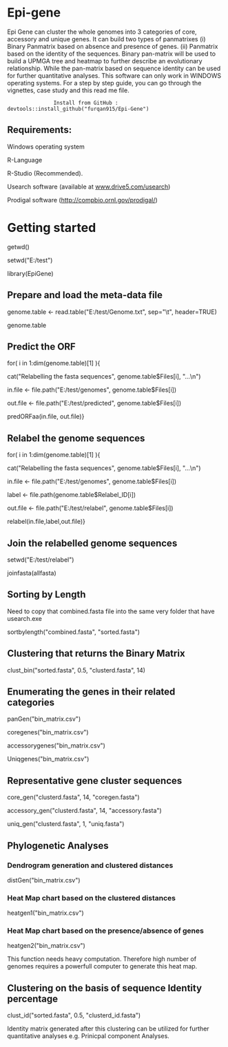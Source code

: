 # Epi-gene
Epi Gene can cluster the whole genomes into 3 categories of core, 
    accessory and unique genes. It can build two types of panmatrixes (i) 
    Binary Panmatrix based on absence and presence of genes. (ii) Panmatrix 
    based on the identity of the sequences. Binary pan-matrix will be used 
    to build a UPMGA tree and heatmap to further describe an evolutionary relationship. 
    While the pan-matrix based on sequence identity can be used for further
    quantitative analyses. This software can only work in WINDOWS operating systems. For a step by step guide, you can go through the vignettes, case study and this read me file.
    
                   Install from GitHub :  devtools::install_github("furqan915/Epi-Gene")

## Requirements:

Windows operating system

R-Language

R-Studio (Recommended).

Usearch software (available at www.drive5.com/usearch)

Prodigal software (http://compbio.ornl.gov/prodigal/)


# Getting started

getwd()

setwd("E:/test")

library(EpiGene)

## Prepare and load the meta-data file
genome.table <- read.table("E:/test/Genome.txt", sep="\t", header=TRUE)

genome.table
## Predict the ORF
for( i in 1:dim(genome.table)[1] ){

  cat("Relabelling the fasta sequences", genome.table$Files[i], "...\n")
  
  in.file <- file.path("E:/test/genomes", genome.table$Files[i])
  
  out.file <- file.path("E:/test/predicted", genome.table$Files[i])
  
  predORFaa(in.file, out.file)}

## Relabel the genome sequences
for( i in 1:dim(genome.table)[1] ){

  cat("Relabelling the fasta sequences", genome.table$Files[i], "...\n")
  
  in.file <- file.path("E:/test/genomes", genome.table$Files[i])
  
  label <- file.path(genome.table$Relabel_ID[i])
  
  out.file <- file.path("E:/test/relabel", genome.table$Files[i])
  
  relabel(in.file,label,out.file)}

## Join the relabelled genome sequences
setwd("E:/test/relabel")

joinfasta(allfasta)

## Sorting by Length
Need to copy that combined.fasta file into the same very folder that have usearch.exe

sortbylength("combined.fasta", "sorted.fasta")

## Clustering that returns the Binary Matrix
clust_bin("sorted.fasta", 0.5, "clusterd.fasta", 14)
## Enumerating the genes in their related categories
panGen("bin_matrix.csv")

coregenes("bin_matrix.csv")

accessorygenes("bin_matrix.csv")

Uniqgenes("bin_matrix.csv")
## Representative gene cluster sequences
core_gen("clusterd.fasta", 14, "coregen.fasta")

accessory_gen("clusterd.fasta", 14, "accessory.fasta")

uniq_gen("clusterd.fasta", 1, "uniq.fasta")
## Phylogenetic Analyses
### Dendrogram generation and clustered distances
distGen("bin_matrix.csv")
### Heat Map chart based on the clustered distances
heatgen1("bin_matrix.csv")
### Heat Map chart based on the presence/absence of genes
heatgen2("bin_matrix.csv")

This function needs heavy computation. Therefore high number of genomes requires a powerfull computer to generate this heat map.

## Clustering on the basis of sequence Identity percentage
clust_id("sorted.fasta", 0.5, "clusterd_id.fasta")

Identity matrix generated after this clustering can be utilized for further quantitative analyses e.g. Prinicpal component Analyses.
